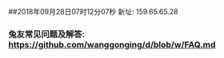 ##2018年09月28日07时12分07秒 新址: 159.65.65.28
### 兔友常见问题及解答: https://github.com/wanggonging/d/blob/w/FAQ.md
